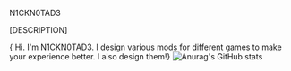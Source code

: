 N1CKN0TAD3

[DESCRIPTION]

{ Hi. I'm N1CKN0TAD3. I design various mods for different games to make your experience better. I also design them!}
![Anurag's GitHub stats](https://github-readme-stats.vercel.app/api?username=N1CKN0TAD3&show_icons=true&theme=dark)
